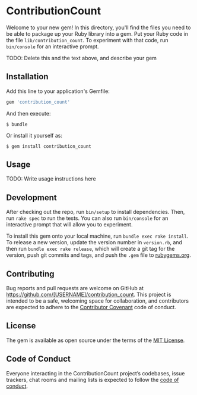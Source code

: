 # ContributionCount

Welcome to your new gem! In this directory, you'll find the files you need to be able to package up your Ruby library into a gem. Put your Ruby code in the file `lib/contribution_count`. To experiment with that code, run `bin/console` for an interactive prompt.

TODO: Delete this and the text above, and describe your gem

## Installation

Add this line to your application's Gemfile:

```ruby
gem 'contribution_count'
```

And then execute:

    $ bundle

Or install it yourself as:

    $ gem install contribution_count

## Usage

TODO: Write usage instructions here

## Development

After checking out the repo, run `bin/setup` to install dependencies. Then, run `rake spec` to run the tests. You can also run `bin/console` for an interactive prompt that will allow you to experiment.

To install this gem onto your local machine, run `bundle exec rake install`. To release a new version, update the version number in `version.rb`, and then run `bundle exec rake release`, which will create a git tag for the version, push git commits and tags, and push the `.gem` file to [rubygems.org](https://rubygems.org).

## Contributing

Bug reports and pull requests are welcome on GitHub at https://github.com/[USERNAME]/contribution_count. This project is intended to be a safe, welcoming space for collaboration, and contributors are expected to adhere to the [Contributor Covenant](http://contributor-covenant.org) code of conduct.

## License

The gem is available as open source under the terms of the [MIT License](https://opensource.org/licenses/MIT).

## Code of Conduct

Everyone interacting in the ContributionCount project’s codebases, issue trackers, chat rooms and mailing lists is expected to follow the [code of conduct](https://github.com/[USERNAME]/contribution_count/blob/master/CODE_OF_CONDUCT.md).
